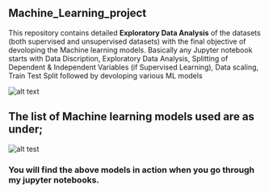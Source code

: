## Machine_Learning_project
This repository contains detailed **Exploratory Data Analysis** of the datasets (both supervised and unsupervised datasets) with the final objective of devoloping the Machine learning models.
Basically any Jupyter notebook starts with Data Discription, Exploratory Data Analysis, Splitting of Dependent & Independent Variables (if Supervised Learning), Data scaling, Train Test Split followed by devoloping various ML models

![alt text](https://www.securityroundtable.org/wp-content/uploads/2019/09/AdobeStock_237619408.jpeg)

## The list of Machine learning models used are as under;

![alt test](https://www.edureka.co/blog/wp-content/uploads/2018/12/Classification-Machine-Learning-Algorithms-Edureka.png)

### You will find the above models in action when you go through my jupyter notebooks.

